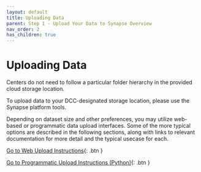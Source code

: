 ```yaml
---
layout: default
title: Uploading Data
parent: Step 1 - Upload Your Data to Synapse Overview
nav_order: 2
has_children: true
---
```


# Uploading Data

Centers do not need to follow a particular folder hierarchy in the provided cloud storage location.

To upload data to your DCC-designated storage location, please use the Synapse platform tools.

Depending on dataset size and other preferences, you may utilize web-based or programmatic data upload interfaces. Some of the more typical options are described in the following sections, along with links to relevant documentation for more detail and the typical usecase for each. 

[Go to Web Upload Instructions](web-upload){: .btn }

[Go to Programmatic Upload Instructions (Python)](programmatic-upload){: .btn }


